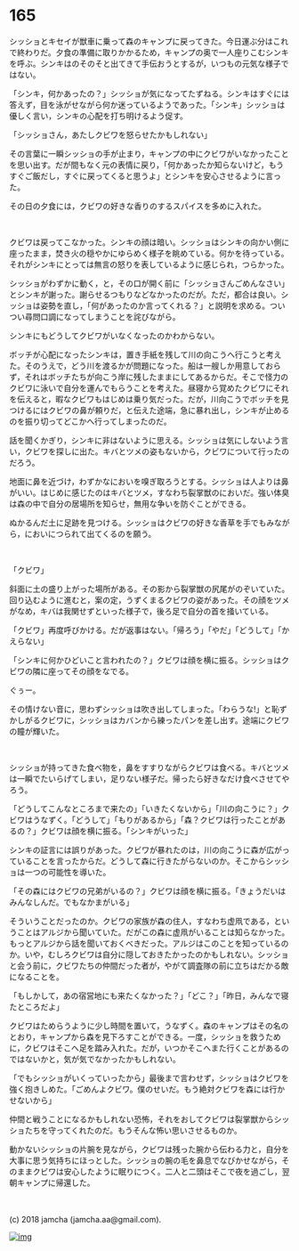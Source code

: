 # 165

シッショとキセイが獣車に乗って森のキャンプに戻ってきた。今日運ぶ分はこれで終わりだ。夕食の準備に取りかかるため，キャンプの奥で一人座りこむシンキを呼ぶ。シンキはのそのそと出てきて手伝おうとするが，いつもの元気な様子ではない。  

「シンキ，何かあったの？」シッショが気になってたずねる。シンキはすぐには答えず，目を泳がせながら何か迷っているようであった。「シンキ」シッショは優しく言い，シンキの心配を打ち明けるよう促す。  

「シッショさん，あたしクビワを怒らせたかもしれない」  

その言葉に一瞬シッショの手が止まり，キャンプの中にクビワがいなかったことを思い出す。だが間もなく元の表情に戻り，「何かあったか知らないけど，もうすぐご飯だし，すぐに戻ってくると思うよ」とシンキを安心させるように言った。  

その日の夕食には，クビワの好きな香りのするスパイスを多めに入れた。  

<br>  

クビワは戻ってこなかった。シンキの顔は暗い。シッショはシンキの向かい側に座ったまま，焚き火の穏やかにゆらめく様子を眺めている。何かを待っている。それがシンキにとっては無言の怒りを表しているように感じられ，つらかった。  

シッショがわずかに動く，と，その口が開く前に「シッショさんごめんなさい」とシンキが謝った。謝らせるつもりなどなかったのだが。ただ，都合は良い。シッショは姿勢を直し，「何があったのか言ってくれる？」と説明を求める。ついつい尋問口調になってしまうことを詫びながら。  

シンキにもどうしてクビワがいなくなったのかわからない。  

ボッチが心配になったシンキは，置き手紙を残して川の向こうへ行こうと考えた。そのうえで，どう川を渡るかが問題になった。船は一艘しか用意しておらず，それはボッチたちが向こう岸に残したままにしてあるからだ。そこで怪力のクビワに泳いで自分を運んでもらうことを考えた。昼寝から覚めたクビワにそれを伝えると，暇なクビワもはじめは乗り気だった。だが，川向こうでボッチを見つけるにはクビワの鼻が頼りだ，と伝えた途端，急に暴れ出し，シンキが止めるのを振り切ってどこかへ行ってしまったのだ。  

話を聞くかぎり，シンキに非はないように思える。シッショは気にしないよう言い，クビワを探しに出た。キバとツメの姿もないから，クビワについて行ったのだろう。  

地面に鼻を近づけ，わずかなにおいを嗅ぎ取ろうとする。シッショは人よりは鼻がいい。はじめに感じたのはキバとツメ，すなわち裂掌獣のにおいだ。強い体臭は森の中で自分の居場所を知らせ，無用な争いを防ぐことができる。  

ぬかるんだ土に足跡を見つける。シッショはクビワの好きな香草を手でもみながら，においにつられて出てくるのを願う。  

<br>  

「クビワ」  

斜面に土の盛り上がった場所がある。その影から裂掌獣の尻尾がのぞいていた。回り込むように進むと，案の定，うずくまるクビワの姿があった。その顔をツメがなめ，キバは我関せずといった様子で，後ろ足で自分の首を掻いている。  

「クビワ」再度呼びかける。だが返事はない。「帰ろう」「やだ」「どうして」「かえらない」  

「シンキに何かひどいこと言われたの？」クビワは顔を横に振る。シッショはクビワの隣に座ってその顔をなでる。  

ぐぅー。  

その情けない音に，思わずシッショは吹き出してしまった。「わらうな!」と恥ずかしがるクビワに，シッショはカバンから練ったパンを差し出す。途端にクビワの瞳が輝いた。  

<br>  

シッショが持ってきた食べ物を，鼻をすすりながらクビワは食べる。キバとツメは一瞬でたいらげてしまい，足りない様子だ。帰ったら好きなだけ食べさせてやろう。  

「どうしてこんなところまで来たの」「いきたくないから」「川の向こうに？」クビワはうなずく。「どうして」「もりがあるから」「森？クビワは行ったことがあるの？」クビワは顔を横に振る。「シンキがいった」  

シンキの証言には誤りがあった。クビワが暴れたのは，川の向こうに森が広がっていることを言ったからだ。どうして森に行きたがらないのか。そこからシッショは一つの可能性を導いた。  

「その森にはクビワの兄弟がいるの？」クビワは顔を横に振る。「きょうだいはみんなしんだ。でもなかまがいる」  

そういうことだったのか。クビワの家族が森の住人，すなわち虚凧である，ということはアルジから聞いていた。だがこの森に虚凧がいることは知らなかった。もっとアルジから話を聞いておくべきだった。アルジはこのことを知っているのか。いや，むしろクビワは自分に隠しておきたかったのかもしれない。シッショと会う前に，クビワたちの仲間だった者が，やがて調査隊の前に立ちはだかる敵になることを。  

「もしかして，あの宿営地にも来たくなかった？」「どこ？」「昨日，みんなで寝たところだよ」  

クビワはためらうように少し時間を置いて，うなずく。森のキャンプはその名のとおり，キャンプから森を見下ろすことができる。一度，シッショを救うために，クビワはそこへ足を踏み入れた。だが，いつかそこへまた行くことがあるのではないかと，気が気でなかったかもしれない。  

「でもシッショがいくっていったから」最後まで言わせず，シッショはクビワを強く抱きしめた。「ごめんよクビワ。僕のせいだ。もう絶対クビワを森には行かせないから」  

仲間と戦うことになるかもしれない恐怖，それをおしてクビワは裂掌獣からシッショたちを守ってくれたのだ。もうそんな怖い思いさせるものか。  

動かないシッショの片腕を見ながら，クビワは残った腕から伝わる力と，自分を大事に思う気持ちにほっとした。シッショの腕の毛を鼻息でなびかせながら，そのままクビワは安心したように眠りにつく。二人と二頭はそこで夜を過ごし，翌朝キャンプに帰還した。  

<br>  
<br>  
(c) 2018 jamcha (jamcha.aa@gmail.com).  

[![img](http://i.creativecommons.org/l/by-nc-sa/4.0/88x31.png)](http://creativecommons.org/licenses/by-nc-sa/4.0/deed)
